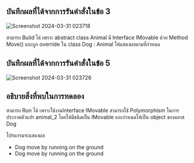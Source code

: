 ## บันทึกผลที่ได้จากการรันคำสั่งในข้อ 3

![Screenshot 2024-03-31 023718](https://github.com/ironmanwin1/03376836-OOP-2566-Lab-13/assets/144198724/46617e27-d800-4d3b-9f0c-919c09f535ea)


สามารถ Build ได้ เพราะ abstract class Animal มี Interface IMovable ด้วย Method Move() และถูก override ใน class Dog : Animal ให้แสดงผลตามที่กำหนด

## บันทึกผลที่ได้จากการรันคำสั่งในข้อ 5

![Screenshot 2024-03-31 023726](https://github.com/ironmanwin1/03376836-OOP-2566-Lab-13/assets/144198724/1e63eed3-8489-4b8e-9796-285b0274b12c)


## อธิบายสิ่งที่พบในการทดลอง

สามารถ Run ได้ เพราะใช้งานInterface IMovable สามารถใช้ Polymorphism ในการประกาศตัวแปร animal_2 โดยให้มีชนิดเป็น IMovable และกำหนดให้เป็น object ของคลาส Dog 

โปรแกรมจะแสดงผล

- Dog move by running on the ground
- Dog move by running on the ground
